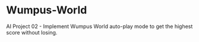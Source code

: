 # Wumpus-World
AI Project 02 - Implement Wumpus World auto-play mode to get the highest score without losing.

